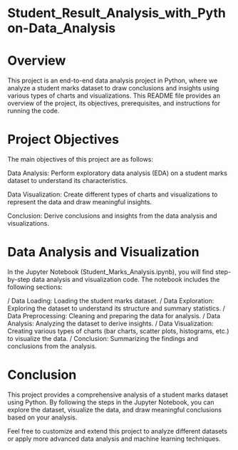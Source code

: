 # Student_Result_Analysis_with_Python-Data_Analysis
# Overview
This project is an end-to-end data analysis project in Python, where we analyze a student marks dataset to draw conclusions and insights using various types of charts and visualizations. This README file provides an overview of the project, its objectives, prerequisites, and instructions for running the code.

# Project Objectives
The main objectives of this project are as follows:

Data Analysis: Perform exploratory data analysis (EDA) on a student marks dataset to understand its characteristics.

Data Visualization: Create different types of charts and visualizations to represent the data and draw meaningful insights.

Conclusion: Derive conclusions and insights from the data analysis and visualizations.

# Data Analysis and Visualization
In the Jupyter Notebook (Student_Marks_Analysis.ipynb), you will find step-by-step data analysis and visualization code. The notebook includes the following sections:

/ Data Loading: Loading the student marks dataset.
/ Data Exploration: Exploring the dataset to understand its structure and summary statistics.
/ Data Preprocessing: Cleaning and preparing the data for analysis.
/ Data Analysis: Analyzing the dataset to derive insights.
/ Data Visualization: Creating various types of charts (bar charts, scatter plots, histograms, etc.) to visualize the data.
/ Conclusion: Summarizing the findings and conclusions from the analysis.


# Conclusion
This project provides a comprehensive analysis of a student marks dataset using Python. By following the steps in the Jupyter Notebook, you can explore the dataset, visualize the data, and draw meaningful conclusions based on your analysis.

Feel free to customize and extend this project to analyze different datasets or apply more advanced data analysis and machine learning techniques.
